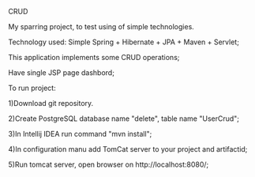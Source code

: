 CRUD

My sparring project, to test using of simple technologies.

Technology used: Simple Spring + Hibernate + JPA + Maven + Servlet;

This application implements some CRUD operations;

Have single JSP page dashbord;

To run project:

1)Download git repository.

2)Create PostgreSQL database name "delete", table name "UserCrud";

3)In Intellij IDEA run command "mvn install";

4)In configuration manu add TomCat server to your project and artifactid;

5)Run tomcat server, open browser on http://localhost:8080/;




